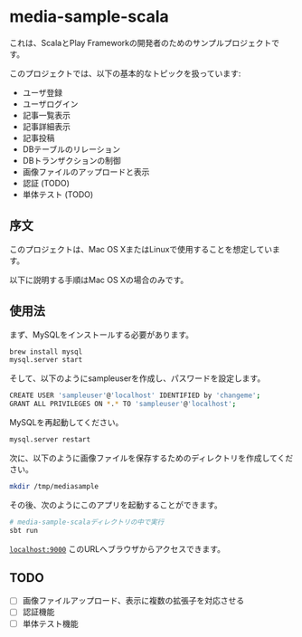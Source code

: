 # media-sample-scala

これは、ScalaとPlay Frameworkの開発者のためのサンプルプロジェクトです。

このプロジェクトでは、以下の基本的なトピックを扱っています:

* ユーザ登録
* ユーザログイン
* 記事一覧表示
* 記事詳細表示
* 記事投稿
* DBテーブルのリレーション
* DBトランザクションの制御
* 画像ファイルのアップロードと表示
* 認証 (TODO)
* 単体テスト (TODO)


## 序文

このプロジェクトは、Mac OS XまたはLinuxで使用することを想定しています。

以下に説明する手順はMac OS Xの場合のみです。

## 使用法

まず、MySQLをインストールする必要があります。

```bash
brew install mysql
mysql.server start
```

そして、以下のようにsampleuserを作成し、パスワードを設定します。

```bash
CREATE USER 'sampleuser'@'localhost' IDENTIFIED by 'changeme';
GRANT ALL PRIVILEGES ON *.* TO 'sampleuser'@'localhost';
```

MySQLを再起動してください。

```bash
mysql.server restart
```

次に、以下のように画像ファイルを保存するためのディレクトリを作成してください。

```bash
mkdir /tmp/mediasample
```

その後、次のようにこのアプリを起動することができます。

```bash
# media-sample-scalaディレクトリの中で実行
sbt run
```

[`localhost:9000`](http://localhost:9000) このURLへブラウザからアクセスできます。

## TODO

- [ ] 画像ファイルアップロード、表示に複数の拡張子を対応させる
- [ ] 認証機能
- [ ] 単体テスト機能

